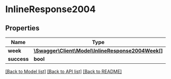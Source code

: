 # InlineResponse2004

## Properties
Name | Type | Description | Notes
------------ | ------------- | ------------- | -------------
**week** | [**\Swagger\Client\Model\InlineResponse2004Week[]**](InlineResponse2004Week.md) |  | [optional] 
**success** | **bool** |  | [optional] 

[[Back to Model list]](../../README.md#documentation-for-models) [[Back to API list]](../../README.md#documentation-for-api-endpoints) [[Back to README]](../../README.md)

